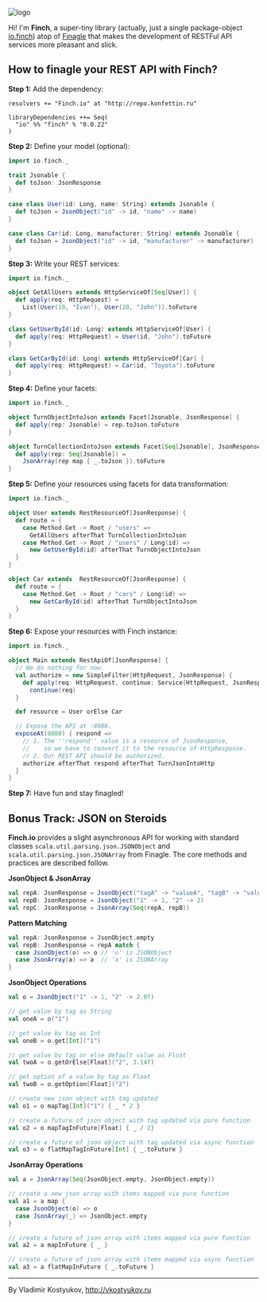 ![logo](https://raw.github.com/vkostyukov/finch/master/finch-logo.png) 

Hi! I'm **Finch**, a super-tiny library (actually, just a single package-object
[io.finch](https://github.com/vkostyukov/finch/blob/master/src/main/scala/io/finch/package.scala))
atop of [Finagle](http://twitter.github.io/finagle) that makes the development of RESTFul
API services more pleasant and slick.

How to finagle your REST API with Finch?
----------------------------------------

**Step 1:** Add the dependency:

```
resolvers += "Finch.io" at "http://repo.konfettin.ru"

libraryDependencies ++= Seq(
  "io" %% "finch" % "0.0.22"
)
```

**Step 2:** Define your model (optional):
```scala
import io.finch._

trait Jsonable {
  def toJson: JsonResponse
}

case class User(id: Long, name: String) extends Jsonable {
  def toJson = JsonObject("id" -> id, "name" -> name)
}

case class Car(id: Long, manufacturer: String) extends Jsonable {
  def toJson = JsonObject("id" -> id, "manufacturer" -> manufacturer)
}
```

**Step 3:** Write your REST services:

```scala
import io.finch._

object GetAllUsers extends HttpServiceOf[Seq[User]] {
  def apply(req: HttpRequest) =
    List(User(10, "Ivan"), User(20, "John")).toFuture
}

class GetUserById(id: Long) extends HttpServiceOf[User] {
  def apply(req: HttpRequest) = User(id, "John").toFuture
}

class GetCarById(id: Long) extends HttpServiceOf[Car] {
  def apply(req: HttpRequest) = Car(id, "Toyota").toFuture
}
```

**Step 4:** Define your facets:

```scala
import io.finch._

object TurnObjectIntoJson extends Facet[Jsonable, JsonResponse] {
  def apply(rep: Jsonable) = rep.toJson.toFuture
}

object TurnCollectionIntoJson extends Facet[Seq[Jsonable], JsonResponse] {
  def apply(rep: Seq[Jsonable]) =
    JsonArray(rep map { _.toJson }).toFuture
}
```

**Step 5:** Define your resources using facets for data transformation:
```scala
import io.finch._

object User extends RestResourceOf[JsonResponse] {
  def route = {
    case Method.Get -> Root / "users" =>
      GetAllUsers afterThat TurnCollectionIntoJson
    case Method.Get -> Root / "users" / Long(id) =>
      new GetUserById(id) afterThat TurnObjectIntoJson
  }
}

object Car extends  RestResourceOf[JsonResponse] {
  def route = {
    case Method.Get -> Root / "cars" / Long(id) =>
      new GetCarById(id) afterThat TurnObjectIntoJson
  }
}
```

**Step 6:** Expose your resources with Finch instance:

```scala
import io.finch._

object Main extends RestApiOf[JsonResponse] {
  // We do nothing for now.
  val authorize = new SimpleFilter[HttpRequest, JsonResponse] {
    def apply(req: HttpRequest, continue: Service[HttpRequest, JsonResponse]) =
      continue(req)
  }

  def resource = User orElse Car

  // Expose the API at :8080.
  exposeAt(8080) { respond =>
    // 1. The ''respond'' value is a resource of JsonResponse,
    //    so we have to convert it to the resource of HttpResponse.
    // 2. Our REST API should be authorized.
    authorize afterThat respond afterThat TurnJsonIntoHttp
  }
}
```

**Step 7:** Have fun and stay finagled!

Bonus Track: JSON on Steroids
-----------------------------

**Finch.io** provides a slight asynchronous API for working with standard classes `scala.util.parsing.json.JSONObject` and `scala.util.parsing.json.JSONArray` from Finagle. The core methods and practices are described follow.

**JsonObject & JsonArray**
```scala
val repA: JsonResponse = JsonObject("tagA" -> "valueA", "tagB" -> "valueB")
val repB: JsonResponse = JsonObject("1" -> 1, "2" -> 2)
val repC: JsonResponse = JsonArray(Seq(repA, repB)) 
```

**Pattern Matching**
```scala
val repA: JsonResponse = JsonObject.empty
val repB: JsonResponse = repA match {
  case JsonObject(o) => o // 'o' is JSONObject
  case JsonArray(a) => a  // 'a' is JSONArray
}
```

**JsonObject Operations**
```scala
val o = JsonObject("1" -> 1, "2" -> 2.0f)

// get value by tag as String
val oneA = o("1")

// get value by tag as Int
val oneB = o.get[Int]("1")

// get value by tag or else default value as Float
val twoA = o.getOrElse[Float]("2", 3.14f)

// get option of a value by tag as Float
val twoB = o.getOption[Float]("2")

// create new json object with tag updated
val o1 = o mapTag[Int]("1") { _ * 2 }

// create a future of json object with tag updated via pure function
val o2 = o mapTagInFuture[Float] { _ / 2} 

// create a future of json object with tag updated via async function
val o3 = o flatMapTagInFuture[Int] { _.toFuture } 
```

**JsonArray Operations**
```scala
val a = JsonArray(Seq(JsonObject.empty, JsonObject.empty))

// create a new json array with items mapped via pure function
val a1 = a map {
  case JsonObject(o) => o
  case JsonArray(_) => JsonObject.empty
}

// create a future of json array with items mapped via pure function
val a2 = a mapInFuture { _ }

// create a future of json array with items mapped via async function
val a3 = a flatMapInFuture { _.toFuture }
```

----
By Vladimir Kostyukov, http://vkostyukov.ru
